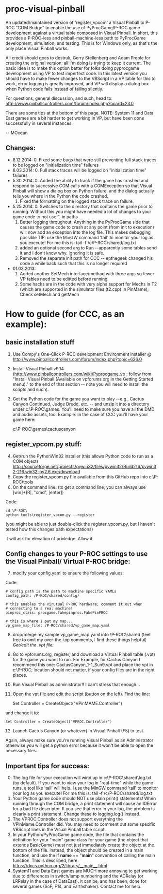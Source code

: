 proc-visual-pinball
===================
An updated/maintained version of 'register_vpcom' a Visual Pinball to P-ROC "COM Bridge" to enable the use of PyProcGame/P-ROC game development against a virtual table composed in Visual Pinball.  In short, this provides a P-ROC-less and pinball-machine-less path to  PyProcGame development, simulation, and testing.  This is for Windows only, as that's the only place Visual Pinball works.

All credit should goes to destruk, Gerry Stellenberg and Adam Preble for creating the original version; all I'm doing is trying to keep it current.  The basic idea is to make this option better for folks doing pyprocgame development using VP to test imperfect code.  In this latest version you should have to make fewer changes to the VBScript in a VP table for this to work, error logging is greatly improved, and VP will display a dialog box when Python code fails instead of failing silently.

For questions, general discussion, and such, head to:
http://www.pinballcontrollers.com/forum/index.php?board=23.0

There are some tips at the bottom of this page.  NOTE: System 11 and Data East games are a bit harder to get working in VP, but have been done successfully in several instances.

-- MOcean


Changes: 
-----
* 8.12.2014:
    0. Fixed some bugs that were still preventing full stack traces to be logged 
        on "initialization time" failures
* 8.03.2014:
    0. Full stack traces will be logged on "initialization time" failures
* 5.30.2014:
    0. Added the ability to track if the game has crashed and respond to successive COM
        calls with a COMException so that Visual Pinball will show a dialog box on Python
        failure, and the dialog actually tells you where in the Python the code crashed.
    1. Fixed the formatting on the logged stack trace on failure. 
* 5.25.2014:
    0. Switches to the directory that contains the game prior to running.  Without this
       you might have needed a lot of changes to your game code to not use '.' in paths
    1. Better logging throughout.  Anything in the PyProcGame side that causes 
       the game code to crash at any point (from init to execution) will now add an
       exception into the log file.  This makes debugging possible
            TIP: use the MinGW command 'tail' to monitor your log as you execute!
                For me this is: tail -f /c/P-ROC/shared/log.txt 
    2. added an optional second arg to Run --apparently some tables send it and
       I don't know why.  Ignoring it is safe.
    3. Removed the separate init path for CCC -- epthegeek changed his code a while back
       such that this is no longer required
* 01.03.2013:
    1.  Added another SetMech interface/method with three args so fewer VP tables 
    need to be editted before running
    2.  Some hacks are in the code with very alpha support for Mechs in T2 (which are 
    supported in the simulator files (t2.cpp) in PinMame);  Check setMech and getMech

How to guide (for CCC, as an example):
====
basic installation stuff
----
1. Use Compy's One-Click P-ROC development Environment installer @ http://www.pinballcontrollers.com/forum/index.php?topic=626.0
2. Install Visual Pinball v9.14 (http://www.pinballcontrollers.com/wiki/Pyprocgame_vp ; follow from "Install Visual Pinball (Available on vpforums.org in the Getting Started menu)." to the end of that section -- note you will need to install the scripts and such).
3. Get the Python code for the game you want to play --e.g., Cactus Canyon Continued, Judge Dredd, etc. -- and unzip it into a directory under c:\P-ROC\games.  You'll need to make sure you have all the DMD and audio assets, too.  Example: In the case of CCC you'll  have your game here:

    c:\P-ROC\games\cactuscanyon

register_vpcom.py stuff:
---
4. Get/run the PythonWin32 installer (this allows Python code to run as a COM object) 
   http://sourceforge.net/projects/pywin32/files/pywin32/Build216/pywin32-216.win32-py2.6.exe/download
5. Copy the register_vpcom.py file available from this GitHub repo into c:\P-ROC\tools
6. On the command line: (to get a command line, you can always use [win]+[R], "cmd", [enter]) 

Code:

    cd \P-ROC\
    python tools\register_vpcom.py --register

(you might be able to just double-click the register_vpcom.py, but I haven't tested how this changes path expectations)  

it will ask for elevation of privledge.  Allow it.

Config changes to your P-ROC settings to use the Visual Pinball/ Virtual P-ROC bridge:
---
7. modify your config.yaml to ensure the following values:

Code:

    # config path is the path to machine specific YAMLs
    config_path: /P-ROC/shared/config/

    # this enables the virutual P-ROC hardware; comment it out when
    # connecting to a real machine!
    pinproc_class: procgame.fakepinproc.FakePinPROC
    
    # this is where I put my map...
    vp_game_map_file: /P-ROC/shared/vp_game_map.yaml
8. drop/merge my sample vp_game_map.yaml into \P-ROC\shared
(feel free to omit my over-the-top comments, I find these things helpful)
*Get/edit the .vpt file:*
9. Go to vpforums.org, register, and download a Virtual Pinball table (.vpt) for the game you want to run.  For Example, for Cactus Canyon I recommend this one: CactusCanyon_1-1_Sun9.vpt 
and place the vpt in c:\P-ROC; location should not matter, if your config files are in the right places.
10. Run Visual Pinball as administrator!!  I can't stress that enough...
11. Open the vpt file and edit the script (button on the left).  Find the line: 

    Set Controller = CreateObject("VPinMAME.Controller")

and change it to:
    
    Set Controller = CreateObject("VPROC.Controller")

12. Launch Cactus Canyon (or whatever) in Visual Pinball (F5) to test.

Again, always make sure you're running Visual Pinball as an Administrator otherwise you will get a python error because it won't be able to open the necessary files.  

Important tips for success:
---
0. The log file for your execution will wind up in c:\P-ROC\shared\log.txt (by default).  If you want to view your log in "real-time" while the game runs, a tool like 'tail' will help.  I use the MinGW command 'tail' to monitor your log as you execute!
                For me this is: tail -f /c/P-ROC/shared/log.txt 
1. Your Python game code should NOT use plain print() statements!  When running through the COM bridge, a print statement will cause an IOError for a bad file descriptor.  If you see that error in your log, the problem is clearly a print statement.  Change these to logging.log() instead.
2. The VPROC.Controller does not support everything the VPinMame.Controller did.  You may need to comment out some specific VBScript lines in the Visual Pinball table script.
3. In your Python/PyProcGame game code, the file that contains the definition for your "main" game class for your game (the object that extends BasicGame) must not just immediately create the object at the bottom of the file.  Instead, the object should be created in a main function, and use the if __name__ == "__main__" convention of calling the main function.  This is described, here: https://docs.python.org/2/library/__main__.html
4. System11 and Data East games are MUCH more annoying to get working due to differences in switch/lamp numbering and the ACRelay (or LRRelay in the case of DataEast).  It can be, and has been, done for several games (SoF, F14, and Earthshaker).  Contact me for help.
